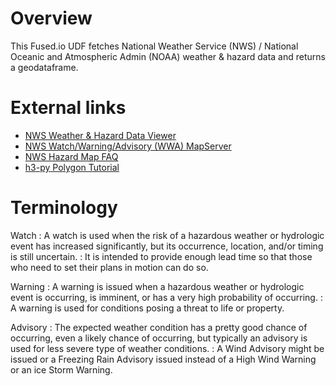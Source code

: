 # Overview
This Fused.io UDF fetches National Weather Service (NWS) / National Oceanic and Atmospheric Admin (NOAA) weather & hazard data and returns a geodataframe.

# External links
* [NWS Weather & Hazard Data Viewer](https://www.wrh.noaa.gov/map/)
* [NWS Watch/Warning/Advisory (WWA) MapServer](https://mapservices.weather.noaa.gov/eventdriven/rest/services/WWA/watch_warn_adv/MapServer)
* [NWS Hazard Map FAQ](https://www.weather.gov/help-map)
* [h3-py Polygon Tutorial](https://uber.github.io/h3-py/polygon_tutorial.html#)

# Terminology

Watch
: A watch is used when the risk of a hazardous weather or hydrologic event has increased significantly, but its occurrence, location, and/or timing is still uncertain.
: It is intended to provide enough lead time so that those who need to set their plans in motion can do so.

Warning
: A warning is issued when a hazardous weather or hydrologic event is occurring, is imminent, or has a very high probability of occurring.
: A warning is used for conditions posing a threat to life or property.

Advisory
: The expected weather condition has a pretty good chance of occurring, even a likely chance of occurring, but typically an advisory is used for less severe type of weather conditions.
: A Wind Advisory might be issued or a Freezing Rain Advisory issued instead of a High Wind Warning or an ice Storm Warning.

